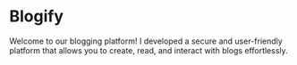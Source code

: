# Blogify
Welcome to our blogging platform! I developed a secure and user-friendly platform that allows you to create, read, and interact with blogs effortlessly.
